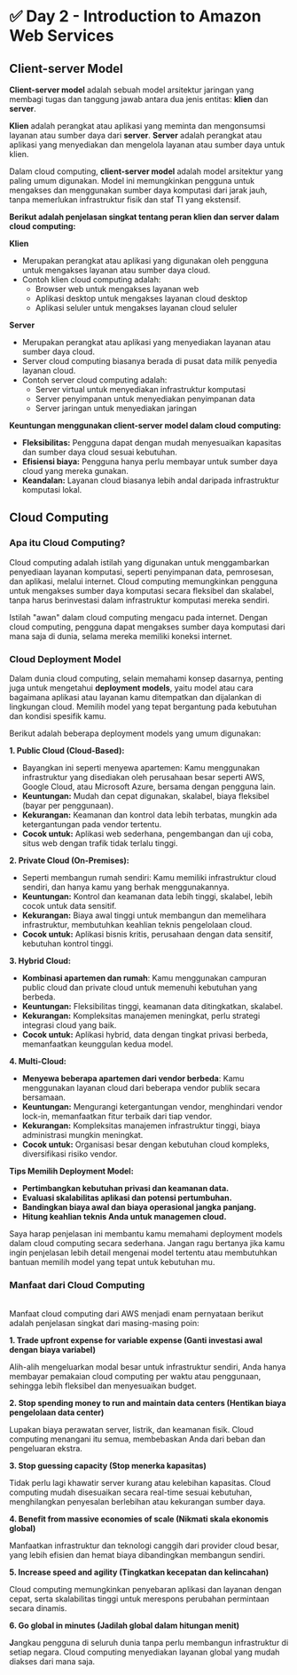 # ✅ Day 2 - Introduction to Amazon Web Services

## Client-server Model

**Client-server model** adalah sebuah model arsitektur jaringan yang membagi tugas dan tanggung jawab antara dua jenis entitas: **klien** dan **server**.

**Klien** adalah perangkat atau aplikasi yang meminta dan mengonsumsi layanan atau sumber daya dari **server**. **Server** adalah perangkat atau aplikasi yang menyediakan dan mengelola layanan atau sumber daya untuk klien.

Dalam cloud computing, **client-server model** adalah model arsitektur yang paling umum digunakan. Model ini memungkinkan pengguna untuk mengakses dan menggunakan sumber daya komputasi dari jarak jauh, tanpa memerlukan infrastruktur fisik dan staf TI yang ekstensif.

**Berikut adalah penjelasan singkat tentang peran klien dan server dalam cloud computing:**

**Klien**

* Merupakan perangkat atau aplikasi yang digunakan oleh pengguna untuk mengakses layanan atau sumber daya cloud.
* Contoh klien cloud computing adalah:
  * Browser web untuk mengakses layanan web
  * Aplikasi desktop untuk mengakses layanan cloud desktop
  * Aplikasi seluler untuk mengakses layanan cloud seluler

**Server**

* Merupakan perangkat atau aplikasi yang menyediakan layanan atau sumber daya cloud.
* Server cloud computing biasanya berada di pusat data milik penyedia layanan cloud.
* Contoh server cloud computing adalah:
  * Server virtual untuk menyediakan infrastruktur komputasi
  * Server penyimpanan untuk menyediakan penyimpanan data
  * Server jaringan untuk menyediakan jaringan

**Keuntungan menggunakan client-server model dalam cloud computing:**

* **Fleksibilitas:** Pengguna dapat dengan mudah menyesuaikan kapasitas dan sumber daya cloud sesuai kebutuhan.
* **Efisiensi biaya:** Pengguna hanya perlu membayar untuk sumber daya cloud yang mereka gunakan.
* **Keandalan:** Layanan cloud biasanya lebih andal daripada infrastruktur komputasi lokal.

## Cloud Computing

### Apa itu Cloud Computing?

Cloud computing adalah istilah yang digunakan untuk menggambarkan penyediaan layanan komputasi, seperti penyimpanan data, pemrosesan, dan aplikasi, melalui internet. Cloud computing memungkinkan pengguna untuk mengakses sumber daya komputasi secara fleksibel dan skalabel, tanpa harus berinvestasi dalam infrastruktur komputasi mereka sendiri.

Istilah "awan" dalam cloud computing mengacu pada internet. Dengan cloud computing, pengguna dapat mengakses sumber daya komputasi dari mana saja di dunia, selama mereka memiliki koneksi internet.

### Cloud Deployment Model

Dalam dunia cloud computing, selain memahami konsep dasarnya, penting juga untuk mengetahui **deployment models**, yaitu model atau cara bagaimana aplikasi atau layanan kamu ditempatkan dan dijalankan di lingkungan cloud. Memilih model yang tepat bergantung pada kebutuhan dan kondisi spesifik kamu.

Berikut adalah beberapa deployment models yang umum digunakan:

**1. Public Cloud (Cloud-Based):**

* Bayangkan ini seperti menyewa apartemen: Kamu menggunakan infrastruktur yang disediakan oleh perusahaan besar seperti AWS, Google Cloud, atau Microsoft Azure, bersama dengan pengguna lain.
* **Keuntungan:** Mudah dan cepat digunakan, skalabel, biaya fleksibel (bayar per penggunaan).
* **Kekurangan:** Keamanan dan kontrol data lebih terbatas, mungkin ada ketergantungan pada vendor tertentu.
* **Cocok untuk:** Aplikasi web sederhana, pengembangan dan uji coba, situs web dengan trafik tidak terlalu tinggi.

**2. Private Cloud (On-Premises):**

* Seperti membangun rumah sendiri: Kamu memiliki infrastruktur cloud sendiri, dan hanya kamu yang berhak menggunakannya.
* **Keuntungan:** Kontrol dan keamanan data lebih tinggi, skalabel, lebih cocok untuk data sensitif.
* **Kekurangan:** Biaya awal tinggi untuk membangun dan memelihara infrastruktur, membutuhkan keahlian teknis pengelolaan cloud.
* **Cocok untuk:** Aplikasi bisnis kritis, perusahaan dengan data sensitif, kebutuhan kontrol tinggi.

**3. Hybrid Cloud:**

* **Kombinasi apartemen dan rumah**: Kamu menggunakan campuran public cloud dan private cloud untuk memenuhi kebutuhan yang berbeda.
* **Keuntungan:** Fleksibilitas tinggi, keamanan data ditingkatkan, skalabel.
* **Kekurangan:** Kompleksitas manajemen meningkat, perlu strategi integrasi cloud yang baik.
* **Cocok untuk:** Aplikasi hybrid, data dengan tingkat privasi berbeda, memanfaatkan keunggulan kedua model.

**4. Multi-Cloud:**

* **Menyewa beberapa apartemen dari vendor berbeda**: Kamu menggunakan layanan cloud dari beberapa vendor publik secara bersamaan.
* **Keuntungan:** Mengurangi ketergantungan vendor, menghindari vendor lock-in, memanfaatkan fitur terbaik dari tiap vendor.
* **Kekurangan:** Kompleksitas manajemen infrastruktur tinggi, biaya administrasi mungkin meningkat.
* **Cocok untuk:** Organisasi besar dengan kebutuhan cloud kompleks, diversifikasi risiko vendor.

**Tips Memilih Deployment Model:**

* **Pertimbangkan kebutuhan privasi dan keamanan data.**
* **Evaluasi skalabilitas aplikasi dan potensi pertumbuhan.**
* **Bandingkan biaya awal dan biaya operasional jangka panjang.**
* **Hitung keahlian teknis Anda untuk managemen cloud.**

Saya harap penjelasan ini membantu kamu memahami deployment models dalam cloud computing secara sederhana. Jangan ragu bertanya jika kamu ingin penjelasan lebih detail mengenai model tertentu atau membutuhkan bantuan memilih model yang tepat untuk kebutuhan mu.

### Manfaat dari Cloud Computing

\
Manfaat cloud computing dari AWS menjadi enam pernyataan berikut adalah penjelasan singkat dari masing-masing poin:

**1. Trade upfront expense for variable expense (Ganti investasi awal dengan biaya variabel)**

Alih-alih mengeluarkan modal besar untuk infrastruktur sendiri, Anda hanya membayar pemakaian cloud computing per waktu atau penggunaan, sehingga lebih fleksibel dan menyesuaikan budget.

**2. Stop spending money to run and maintain data centers (Hentikan biaya pengelolaan data center)**

Lupakan biaya perawatan server, listrik, dan keamanan fisik. Cloud computing menangani itu semua, membebaskan Anda dari beban dan pengeluaran ekstra.

**3. Stop guessing capacity (Stop menerka kapasitas)**

Tidak perlu lagi khawatir server kurang atau kelebihan kapasitas. Cloud computing mudah disesuaikan secara real-time sesuai kebutuhan, menghilangkan penyesalan berlebihan atau kekurangan sumber daya.

**4. Benefit from massive economies of scale (Nikmati skala ekonomis global)**

Manfaatkan infrastruktur dan teknologi canggih dari provider cloud besar, yang lebih efisien dan hemat biaya dibandingkan membangun sendiri.

**5. Increase speed and agility (Tingkatkan kecepatan dan kelincahan)**

Cloud computing memungkinkan penyebaran aplikasi dan layanan dengan cepat, serta skalabilitas tinggi untuk merespons perubahan permintaan secara dinamis.

**6. Go global in minutes (Jadilah global dalam hitungan menit)**

**J**angkau pengguna di seluruh dunia tanpa perlu membangun infrastruktur di setiap negara. Cloud computing menyediakan layanan global yang mudah diakses dari mana saja.
